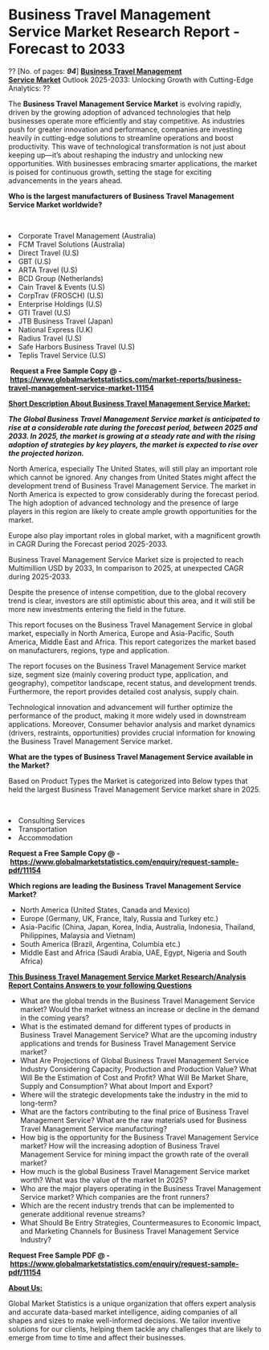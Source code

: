 <H1>Business Travel Management Service Market Research Report - Forecast to 2033</H1><p>?? [No. of pages:&nbsp;<strong><em>94</em></strong>]&nbsp;<strong><a href="https://www.globalmarketstatistics.com/market-reports/business-travel-management-service-market-11154">Business Travel Management Service&nbsp;Market</a></strong>&nbsp;Outlook 2025-2033: Unlocking Growth with Cutting-Edge Analytics: ??</p><p>The <strong>Business Travel Management Service Market</strong> is evolving rapidly, driven by the growing adoption of advanced technologies that help businesses operate more efficiently and stay competitive. As industries push for greater innovation and performance, companies are investing heavily in cutting-edge solutions to streamline operations and boost productivity. This wave of technological transformation is not just about keeping up&mdash;it&rsquo;s about reshaping the industry and unlocking new opportunities. With businesses embracing smarter applications, the market is poised for continuous growth, setting the stage for exciting advancements in the years ahead.</p><p><strong>Who is the largest manufacturers of Business Travel Management Service Market worldwide?</strong></p><p>&nbsp;<li>Corporate Travel Management (Australia)<li> FCM Travel Solutions (Australia)<li> Direct Travel (U.S)<li> GBT (U.S)<li> ARTA Travel (U.S)<li> BCD Group (Netherlands)<li> Cain Travel & Events (U.S)<li> CorpTrav (FROSCH) (U.S)<li> Enterprise Holdings (U.S)<li> GTI Travel (U.S)<li> JTB Business Travel (Japan)<li> National Express (U.K)<li> Radius Travel (U.S)<li> Safe Harbors Business Travel (U.S)<li> Teplis Travel Service (U.S)</p><p>&nbsp;<strong>Request a Free Sample Copy @ -&nbsp;<a href="https://www.globalmarketstatistics.com/market-reports/business-travel-management-service-market-11154">https://www.globalmarketstatistics.com/market-reports/business-travel-management-service-market-11154</a></strong></p><p><strong><u>Short Description About Business Travel Management Service Market:</u></strong></p><p><strong><em>The Global Business Travel Management Service market is anticipated to rise at a considerable rate during the forecast period, between 2025 and 2033. In 2025, the market is growing at a steady rate and with the rising adoption of strategies by key players, the market is expected to rise over the projected horizon.</em></strong></p><p>North America, especially The United States, will still play an important role which cannot be ignored. Any changes from United States might affect the development trend of Business Travel Management Service. The market in North America is expected to grow considerably during the forecast period. The high adoption of advanced technology and the presence of large players in this region are likely to create ample growth opportunities for the market.</p><p>Europe also play important roles in global market, with a magnificent growth in CAGR During the Forecast period 2025-2033.</p><p>Business Travel Management Service Market size is projected to reach Multimillion USD by 2033, In comparison to 2025, at unexpected CAGR during 2025-2033.</p><p>Despite the presence of intense competition, due to the global recovery trend is clear, investors are still optimistic about this area, and it will still be more new investments entering the field in the future.</p><p>This report focuses on the Business Travel Management Service in global market, especially in North America, Europe and Asia-Pacific, South America, Middle East and Africa. This report categorizes the market based on manufacturers, regions, type and application.</p><p>The report focuses on the Business Travel Management Service market size, segment size (mainly covering product type, application, and geography), competitor landscape, recent status, and development trends. Furthermore, the report provides detailed cost analysis, supply chain.</p><p>Technological innovation and advancement will further optimize the performance of the product, making it more widely used in downstream applications. Moreover, Consumer behavior analysis and market dynamics (drivers, restraints, opportunities) provides crucial information for knowing the Business Travel Management Service market.</p><p><strong>What are the types of Business Travel Management Service available in the Market?</strong></p><p>Based on Product Types the Market is categorized into Below types that held the largest Business Travel Management Service market share in 2025.</p><p>&nbsp;<li>Consulting Services<li> Transportation<li> Accommodation&nbsp;</p><p><strong>Request a Free Sample Copy @ -&nbsp;<a href="https://www.globalmarketstatistics.com/enquiry/request-sample-pdf/11154">https://www.globalmarketstatistics.com/enquiry/request-sample-pdf/11154</a></strong></p><p><strong>Which regions are leading the Business Travel Management Service Market?</strong></p><ul><li>North America (United States, Canada and Mexico)</li><li>Europe (Germany, UK, France, Italy, Russia and Turkey etc.)</li><li>Asia-Pacific (China, Japan, Korea, India, Australia, Indonesia, Thailand, Philippines, Malaysia and Vietnam)</li><li>South America (Brazil, Argentina, Columbia etc.)</li><li>Middle East and Africa (Saudi Arabia, UAE, Egypt, Nigeria and South Africa)</li></ul><p><strong><u>This Business Travel Management Service Market Research/Analysis Report Contains Answers to your following Questions</u></strong></p><ul><li>What are the global trends in the Business Travel Management Service market? Would the market witness an increase or decline in the demand in the coming years?</li><li>What is the estimated demand for different types of products in Business Travel Management Service? What are the upcoming industry applications and trends for Business Travel Management Service market?</li><li>What Are Projections of Global Business Travel Management Service Industry Considering Capacity, Production and Production Value? What Will Be the Estimation of Cost and Profit? What Will Be Market Share, Supply and Consumption? What about Import and Export?</li><li>Where will the strategic developments take the industry in the mid to long-term?</li><li>What are the factors contributing to the final price of Business Travel Management Service? What are the raw materials used for Business Travel Management Service manufacturing?</li><li>How big is the opportunity for the Business Travel Management Service market? How will the increasing adoption of Business Travel Management Service for mining impact the growth rate of the overall market?</li><li>How much is the global Business Travel Management Service market worth? What was the value of the market In 2025?</li><li>Who are the major players operating in the Business Travel Management Service market? Which companies are the front runners?</li><li>Which are the recent industry trends that can be implemented to generate additional revenue streams?</li><li>What Should Be Entry Strategies, Countermeasures to Economic Impact, and Marketing Channels for Business Travel Management Service Industry?</li></ul><p><strong>Request Free Sample PDF @ -&nbsp;<a href="https://www.globalmarketstatistics.com/enquiry/request-sample-pdf/11154">https://www.globalmarketstatistics.com/enquiry/request-sample-pdf/11154</a></strong></p><p><strong><u>About Us:</u></strong></p><p>Global Market Statistics&nbsp;is a unique organization that offers expert analysis and accurate data-based market intelligence, aiding companies of all shapes and sizes to make well-informed decisions. We tailor inventive solutions for our clients, helping them tackle any challenges that are likely to emerge from time to time and affect their businesses.</p>
